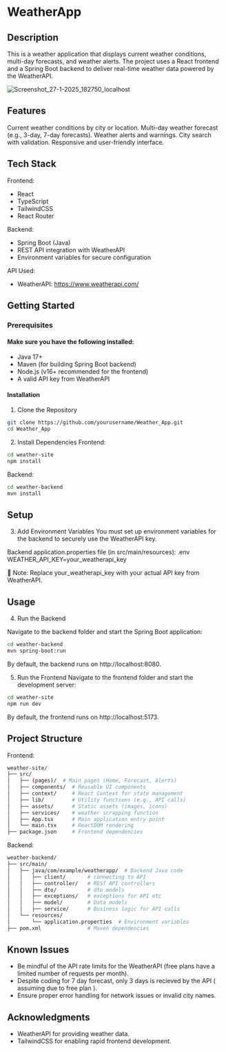 ﻿# WeatherApp

## Description
This is a weather application that displays current weather conditions, multi-day forecasts, and weather alerts. The project uses a React frontend and a Spring Boot backend to deliver real-time weather data powered by the WeatherAPI.

![Screenshot_27-1-2025_182750_localhost](https://github.com/user-attachments/assets/c0ddee0e-160f-43d0-a717-15c0ef72b49c)

## Features
Current weather conditions by city or location.
Multi-day weather forecast (e.g., 3-day, 7-day forecasts).
Weather alerts and warnings.
City search with validation.
Responsive and user-friendly interface.

## Tech Stack

Frontend:
- React
- TypeScript
- TailwindCSS
- React Router

Backend:
- Spring Boot (Java)
- REST API integration with WeatherAPI
- Environment variables for secure configuration

API Used:
- WeatherAPI: https://www.weatherapi.com/

## Getting Started

### Prerequisites

#### Make sure you have the following installed:
- Java 17+
- Maven (for building Spring Boot backend)
- Node.js (v16+ recommended for the frontend)
- A valid API key from WeatherAPI

#### Installation
1. Clone the Repository
```bash
git clone https://github.com/yourusername/Weather_App.git
cd Weather_App
```

2. Install Dependencies
Frontend:
```bash
cd weather-site
npm install
```

Backend:
```bash
cd weather-backend
mvn install
```
## Setup

3. Add Environment Variables
You must set up environment variables for the backend to securely use the WeatherAPI key.

Backend application.properties file (in src/main/resources):
.env
WEATHER_API_KEY=your_weatherapi_key

🔑 Note: Replace your_weatherapi_key with your actual API key from WeatherAPI.

## Usage
4. Run the Backend

Navigate to the backend folder and start the Spring Boot application:
```bash
cd weather-backend
mvn spring-boot:run
```
By default, the backend runs on http://localhost:8080.

5. Run the Frontend
Navigate to the frontend folder and start the development server:
```bash
cd weather-site
npm run dev
```
By default, the frontend runs on http://localhost:5173.

## Project Structure
Frontend:
```bash
weather-site/
├── src/
│   ├── (pages)/  # Main pages (Home, Forecast, Alerts)
│   ├── components/  # Reusable UI components
│   ├── context/     # React Context for state management
│   ├── lib/         # Utility functions (e.g., API calls)
│   ├── assets/      # Static assets (images, icons)
│   ├── services/    # weather scrapping function
│   ├── App.tsx      # Main application entry point
│   └── main.tsx     # ReactDOM rendering
├── package.json     # Frontend dependencies
```

Backend:
```bash
weather-backend/
├── src/main/
│   ├── java/com/example/weatherapp/  # Backend Java code
│   │   ├── client/       # connecting to API
│   │   ├── controller/   # REST API controllers
│   │   ├── dto/          # dto models
│   │   ├── exceptions/   # exceptions for API etc
│   │   ├── model/        # Data models
│   │   ├── service/      # Business logic for API calls
│   └── resources/
│       └── application.properties  # Environment variables
├── pom.xml               # Maven dependencies
```

## Known Issues
- Be mindful of the API rate limits for the WeatherAPI (free plans have a limited number of requests per month).
- Despite coding for 7 day forecast, only 3 days is recieved by the API ( assuming due to free plan ).
- Ensure proper error handling for network issues or invalid city names.

## Acknowledgments
- WeatherAPI for providing weather data.
- TailwindCSS for enabling rapid frontend development.
